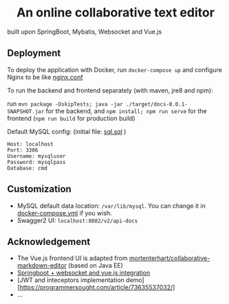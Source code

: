 

<h1 align="center">An online collaborative text editor</h1>

built upon SpringBoot, Mybatis, Websocket and Vue.js

## Deployment

To deploy the application with Docker, run `docker-compose up` and configure Nginx to be like [nginx.conf](nginx.conf)

To run the backend and frontend separately (with maven, jre8 and npm): 

run `mvn package -DskipTests; java -jar ./target/docs-0.0.1-SNAPSHOT.jar` for the backend, and `npm install; npm run serve` for the frontend (`npm run build` for production build)

Default MySQL config: (initial file: [sql.sql](sql.sql) )
```
Host: localhost
Port: 3306
Username: mysqluser
Password: mysqlpass
Database: cmd
```

## Customization
* MySQL default data location: `/var/lib/mysql`. You can change it in [docker-compose.yml](docker-compose.yml) if you wish.
* Swagger2 UI: `localhost:8082/v2/api-docs`

## Acknowledgement
* The Vue.js frontend UI is adapted from [mortenterhart/collaborative-markdown-editor](https://github.com/mortenterhart/collaborative-markdown-editor/tree/master/frontend) (based on Java EE)
* [Springboot + websocket and vue.js integration](https://blog.csdn.net/BADAO_LIUMANG_QIZHI/article/details/114392573)
* [JWT and inteceptors implementation demo][https://programmersought.com/article/73635537032/] 
* ...